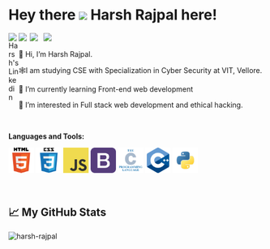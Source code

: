 # Hey there <img src="https://media.giphy.com/media/hvRJCLFzcasrR4ia7z/giphy.gif" width="25px"> Harsh Rajpal here! 
<a href="https://www.linkedin.com/in/harsh-rajpal/">
  <img align="left" alt="Harsh's Linkedin" width="20px" src="https://raw.githubusercontent.com/peterthehan/peterthehan/master/assets/linkedin.svg" />
</a>
<a href="https://www.instagram.com/_harshrajpal_/">
  <img align="left"  width="22px" src="http://assets.stickpng.com/images/580b57fcd9996e24bc43c521.png" />
  
  <a href="mailto:harshrajpal2k18@gmail.com">
  <img align="left"  width="27px" src="https://www.freepnglogos.com/uploads/logo-gmail-png/logo-gmail-png-contact-machine-learning-phd-student-reasoning-and-25.png" />
  

</a>




![](https://visitor-badge.glitch.me/badge?page_id=harsh-rajpal.harsh-rajpal)


👋 Hi, I’m Harsh Rajpal.

🕸I am studying CSE with Specialization in Cyber Security at VIT, Vellore.

🌱 I’m currently learning Front-end web development

👀 I’m interested in Full stack web development and ethical hacking.


 <br>


**Languages and Tools:**  

<code><img height="50" src="https://raw.githubusercontent.com/github/explore/80688e429a7d4ef2fca1e82350fe8e3517d3494d/topics/html/html.png"></code>
<code><img height="50" src="https://raw.githubusercontent.com/github/explore/80688e429a7d4ef2fca1e82350fe8e3517d3494d/topics/css/css.png"></code>
<code><img height="50" src="https://raw.githubusercontent.com/github/explore/80688e429a7d4ef2fca1e82350fe8e3517d3494d/topics/javascript/javascript.png"></code>
<code><img height="50" src="https://raw.githubusercontent.com/github/explore/80688e429a7d4ef2fca1e82350fe8e3517d3494d/topics/bootstrap/bootstrap.png"></code>
<code><img height="50" src="https://raw.githubusercontent.com/github/explore/80688e429a7d4ef2fca1e82350fe8e3517d3494d/topics/c/c.png"></code>
<code><img height="50" src="https://raw.githubusercontent.com/github/explore/80688e429a7d4ef2fca1e82350fe8e3517d3494d/topics/cpp/cpp.png"></code>
<code><img height="50" src="https://raw.githubusercontent.com/github/explore/80688e429a7d4ef2fca1e82350fe8e3517d3494d/topics/python/python.png"></code>



<br>

 
## 📈 My GitHub Stats

<p align="left"> <img src="https://github-readme-stats.vercel.app/api?username=harsh-rajpal&show_icons=true&theme=gotham" alt="harsh-rajpal" />




